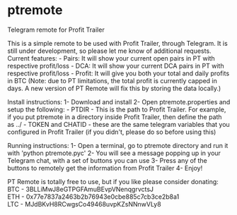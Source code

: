 # ptremote
Telegram remote for Profit Trailer

This is a simple remote to be used with Profit Trailer, through Telegram. It is still under development, so please let me know of additional requests. 
Current features:
    - Pairs: It will show your current open pairs in PT with respective profit/loss
    - DCA: It will show your current DCA pairs in PT with respective profit/loss
    - Profit: It will give you both your total and daily profits in BTC (Note: due to PT limitations, the total profit is currently capped in days. A new version of PT Remote will fix this by storing the data locally.)



Install instructions:
1- Download and install
2- Open ptremote.properties and setup the following:
      - PTDIR - This  is the path to Profit Trailer. For example, if you put ptremote in a directory inside Profit Trailer, then define the path as ../
      - TOKEN and CHATID - these are the same telegram variables that you configured in Profit Trailer (if you didn't, please do so before using this)
      

Running instructions:
1- Open a terminal, go to ptremote directory and run it with 'python ptremote.pyc'
2- You will see a message popping up in your Telegram chat, with a set of buttons you can use
3- Press any of the buttons to remotely get the information from Profit Trailer
4- Enjoy!



PT Remote is totally free to use, but if you like please consider donating:                                 
BTC - 3BLLiMwJ8eGTPGFAmuBEvpVNenqgrvctsJ                                                              
ETH - 0x77e7837a2463b2b76943e0cbe885c7cb3ce2b8a1                                                
LTC - MJdBKvH8RCwgsCo49468uvpKZsNNnwVLy8                                 
